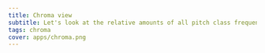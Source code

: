 ```yaml
---
title: Chroma view
subtitle: Let's look at the relative amounts of all pitch class frequencies in any audio signal in real time.
tags: chroma
cover: apps/chroma.png
---
```


<client-only>
  <chroma-view />
</client-only>